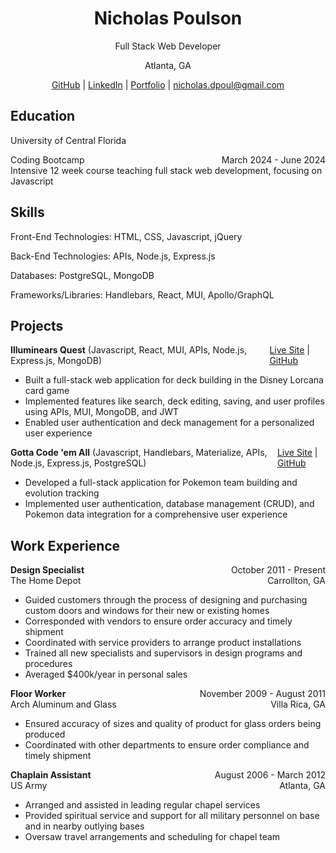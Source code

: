 # <div style="text-align: center;">Nicholas Poulson</div> 
<div style="text-align: center;">Full Stack Web Developer

Atlanta, GA

[GitHub](https://github.com/42Salokin) |
[LinkedIn](https://www.linkedin.com/in/nicholas-poulson-749112226/) |
[Portfolio](https://salokinreactportfolio.netlify.app/) |
nicholas.dpoul@gmail.com</div>

## Education
University of Central Florida
<div style="display: flex; justify-content: space-between;">
  <div>Coding Bootcamp</div>
  <div>March 2024 - June 2024</div>
</div>
Intensive 12 week course teaching full stack web development, focusing on Javascript

## Skills
Front-End Technologies: HTML, CSS, Javascript, jQuery

Back-End Technologies: APIs, Node.js, Express.js

Databases: PostgreSQL, MongoDB

Frameworks/Libraries: Handlebars, React, MUI, Apollo/GraphQL

## Projects
<div style="display: flex; justify-content: space-between;">
  <div><strong>Illuminears Quest</strong> (Javascript, React, MUI, APIs, Node.js, Express.js, MongoDB)</div>
  <div>
    <a href="https://illuminears-quest.onrender.com/">Live Site</a> |
    <a href="https://github.com/Velazqe/illuminears">GitHub</a>
  </div>
</div>

* Built a full-stack web application for deck building in the Disney Lorcana card game
* Implemented features like search, deck editing, saving, and user profiles using APIs, MUI, MongoDB, and JWT
* Enabled user authentication and deck management for a personalized user experience

<div style="display: flex; justify-content: space-between;">
  <div><strong>Gotta Code 'em All</strong> (Javascript, Handlebars, Materialize, APIs, Node.js, Express.js, PostgreSQL)</div>
  <div>
    <a href="https://gotta-code.onrender.com/">Live Site</a> |
    <a href="https://github.com/42Salokin/gotta_code">GitHub</a>
  </div>
</div>

* Developed a full-stack application for Pokemon team building and evolution tracking
* Implemented user authentication, database management (CRUD), and Pokemon data integration for a comprehensive user experience

## Work Experience
<div style="display: flex; justify-content: space-between;">
  <div><strong>Design Specialist</strong></div>
  <div>October 2011 - Present</div>
</div>
<div style="display: flex; justify-content: space-between;">
  <div>The Home Depot</div>
  <div>Carrollton, GA</div>
</div>

* Guided customers through the process of designing and purchasing custom doors and windows for their new or existing homes 
* Corresponded with vendors to ensure order accuracy and timely shipment
* Coordinated with service providers to arrange product installations
* Trained all new specialists and supervisors in design programs and procedures
* Averaged $400k/year in personal sales


<div style="display: flex; justify-content: space-between;">
  <div><strong>Floor Worker</strong></div>
  <div>November 2009 - August 2011</div>
</div>
<div style="display: flex; justify-content: space-between;">
  <div>Arch Aluminum and Glass</div>
  <div>Villa Rica, GA</div>
</div>

* Ensured accuracy of sizes and quality of product for glass orders being produced
* Coordinated with other departments to ensure order compliance and timely shipment


<div style="display: flex; justify-content: space-between;">
  <div><strong>Chaplain Assistant</strong></div>
  <div>August 2006 - March 2012</div>
</div>
<div style="display: flex; justify-content: space-between;">
  <div>US Army</div>
  <div>Atlanta, GA</div>
</div>

* Arranged and assisted in leading regular chapel services
*  Provided spiritual service and support for all military personnel on base and in nearby outlying bases
* Oversaw travel arrangements and scheduling for chapel team










